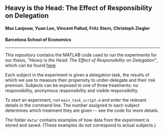 ## Heavy is the Head: The Effect of Responsibility on Delegation

#### Max Lanjouw, Yuan Lee, Vincent Pallud, Fritz Stern, Christoph Ziegler

#### Barcelona School of Economics

---

This repository contains the MATLAB code used to run the experiments for our thesis, *"Heavy is the Head: The Effect of Responsibility on Delegation"*, which can be found [here](https://drive.google.com/file/d/1SbCxeAW9Kc_opEfYIu0tprc5hGTjmVbD/view?usp=sharing).

Each subject in the experiment is given a delegation task, the results of which we use to measure their propensity to under-delegate and their risk premium. Subjects can be exposed to one of three treatments: no responsibility, anonymous responsibility and visible responsibility.

To start an experiment, run `main_task_script.m` and enter the relevant details in the command line. The number assigned to each subject determines which treatment they are given -- see the code for more details.

The folder `data/` contains examples of how data from the experiment is stored and saved. (These examples do not correspond to actual subjects.)


